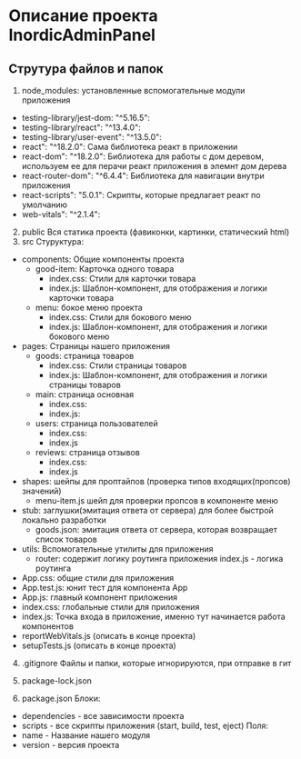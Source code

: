 # Описание проекта InordicAdminPanel

## Струтура файлов и папок
1) node_modules: установленные вспомогательные модули приложения
- testing-library/jest-dom: "^5.16.5":
- testing-library/react": "^13.4.0":
- testing-library/user-event": "^13.5.0":
- react": "^18.2.0": Сама библиотека реакт в приложении
- react-dom": "^18.2.0":  Библиотека для работы с дом деревом, используем ее для перачи реакт приложения в элемнт дом дерева
- react-router-dom": "^6.4.4": Библиотека для навигации внутри приложения
- react-scripts": "5.0.1": Скрипты, которые предлагает реакт по умолчанию
- web-vitals": "^2.1.4":
2) public 
Вся статика проекта (фавиконки, картинки, статический html)
3) src
Стуруктура:
- components: Общие компоненты проекта
    - good-item: Карточка одного товара
        - index.css: Стили для карточки товара
        - index.js: Шаблон-компонент, для отображения и логики карточки товара
    - menu: бокое меню проекта
        - index.css: Стили для бокового меню
        - index.js: Шаблон-компонент, для отображения и логики бокового меню
- pages: Страницы нашего приложения
    - goods: страница товаров
        - index.css: Стили страницы товаров
        - index.js: Шаблон-компонент, для отображения и логики страницы товаров
    - main: страница основная
        - index.css: 
        - index.js: 
    - users: страница пользователей
        - index.css: 
        - index.js
    - reviews: страница отзывов
        - index.css: 
        - index.js
- shapes: шейпы для проптайпов (проверка типов входящих(пропсов) значений)
    - menu-item.js шейп для проверки пропсов в компоненте меню
- stub: заглушки(эмитация ответа от сервера) для более быстрой локально разработки
    - goods.json: эмитация ответа от сервера, которая возвращает список товаров
- utils: Вспомогательные утилиты для приложения
    - router: содержит логику роутинга приложения
        index.js - логика роутинга
- App.css: общие стили для приложения
- App.test.js: юнит тест для компонента App
- App.js: главный компонент приложения
- index.css: глобальные стили для приложения
- index.js: Точка входа в приложение, именно тут начинается работа компонентов
- reportWebVitals.js (описать в конце проекта)
- setupTests.js (описать в конце проекта)

4) .gitignore 
Файлы и папки, которые игнорируются, при отправке в гит
5) package-lock.json

6) package.json
Блоки:
- dependencies - все зависимости проекта
- scripts - все скрипты приложения (start, build, test, eject)
Поля:
- name - Название нашего модуля
- version - версия проекта
